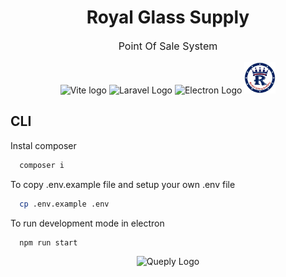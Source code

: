<div>
    <h1 align="center" id="title">Royal Glass Supply</h1>
    <p style="font-size: 16px;" align="center" id="title">Point Of Sale System</p>    
</div>


<p align="center">
    <img width="50" src="https://vitejs.dev/logo.svg" alt="Vite logo" />
    <img src="https://raw.githubusercontent.com/laravel/art/master/logo-lockup/5%20SVG/2%20CMYK/1%20Full%20Color/laravel-logolockup-cmyk-red.svg" width="200" alt="Laravel Logo" />
    <img src="https://upload.wikimedia.org/wikipedia/commons/9/91/Electron_Software_Framework_Logo.svg" width="50" alt="Electron Logo" />
    <img src="public/RGS-logo.png" width="50" alt="RoyalGlassSupply Logo"/>
</p>


## CLI
Instal composer

```bash
  composer i
```
To copy .env.example file and setup your own .env file

```bash
  cp .env.example .env
```

To run development mode in electron
```bash
  npm run start
```

<p align="center">
    <img width="75" src="https://queplyinnovations.com/wp-content/uploads/elementor/thumbs/Queply-Logo-Design-08-q7tblqbvd5u3zvu6gsfaibo8rsxuazty6pbfzf1w4u.png" alt="Queply Logo">
</p>
